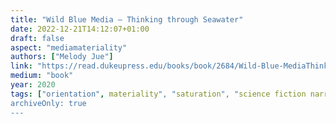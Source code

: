 ```yaml
---
title: "Wild Blue Media – Thinking through Seawater"
date: 2022-12-21T14:12:07+01:00
draft: false
aspect: "mediamateriality"
authors: ["Melody Jue"]
link: "https://read.dukeupress.edu/books/book/2684/Wild-Blue-MediaThinking-through-Seawater"
medium: "book"
year: 2020
tags: ["orientation", materiality", "saturation", "science fiction narratives", "documentary films", "ocean data visualizations", "animal communication methods", "underwater art"]
archiveOnly: true
---
```


